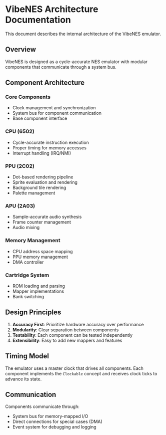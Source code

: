 # VibeNES Architecture Documentation

This document describes the internal architecture of the VibeNES emulator.

## Overview

VibeNES is designed as a cycle-accurate NES emulator with modular components that communicate through a system bus.

## Component Architecture

### Core Components
- Clock management and synchronization
- System bus for component communication
- Base component interface

### CPU (6502)
- Cycle-accurate instruction execution
- Proper timing for memory accesses
- Interrupt handling (IRQ/NMI)

### PPU (2C02)
- Dot-based rendering pipeline
- Sprite evaluation and rendering
- Background tile rendering
- Palette management

### APU (2A03)
- Sample-accurate audio synthesis
- Frame counter management
- Audio mixing

### Memory Management
- CPU address space mapping
- PPU memory management
- DMA controller

### Cartridge System
- ROM loading and parsing
- Mapper implementations
- Bank switching

## Design Principles

1. **Accuracy First**: Prioritize hardware accuracy over performance
2. **Modularity**: Clear separation between components
3. **Testability**: Each component can be tested independently
4. **Extensibility**: Easy to add new mappers and features

## Timing Model

The emulator uses a master clock that drives all components. Each component implements the `Clockable` concept and receives clock ticks to advance its state.

## Communication

Components communicate through:
- System bus for memory-mapped I/O
- Direct connections for special cases (DMA)
- Event system for debugging and logging
